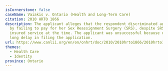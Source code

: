 ```yaml
---
isCornerstone: false
caseName: Vaiakis v. Ontario (Health and Long-Term Care)
citation: 2010 HRTO 1866
description: The applicant alleges that the respondent discriminated against her
  by failing to pay for her Sex Reassignment Surgery (SRS), despite SRS being an
  insured service at the time. The applicant was unsuccessful because of her
  long delay in filing the application.
url: https://www.canlii.org/en/on/onhrt/doc/2010/2010hrto1866/2010hrto1866.html?autocompleteStr=Vaiakis%20v%20Ontario%20(Health%20and%20Long-Term%20Care)&autocompletePos=2
themes:
  - Health Care
  - Identity
province: Ontario
---
```

